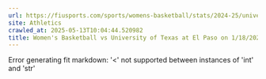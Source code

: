 ```yaml
---
url: https://fiusports.com/sports/womens-basketball/stats/2024-25/university-of-texas-at-el-paso/boxscore/12635
site: Athletics
crawled_at: 2025-05-13T10:04:44.520982
title: Women's Basketball vs University of Texas at El Paso on 1/18/2025 - Box Score - FIU Athletics
---
```


Error generating fit markdown: '<' not supported between instances of 'int' and 'str'